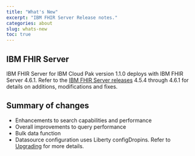 ```yaml
---
title: "What's New"
excerpt: "IBM FHIR Server Release notes."
categories: about
slug: whats-new
toc: true
---
```



## IBM FHIR Server

IBM FHIR Server for IBM Cloud Pak version 1.1.0 deploys with IBM FHIR Server 4.6.1. 
Refer to the [IBM FHIR Server releases](https://github.com/IBM/FHIR/releases) 4.5.4 through 4.6.1 for details on additions, modifications and fixes. 

## Summary of changes
*	Enhancements to search capabilities and performance
*	Overall improvements to query performance
*	Bulk data function 
*	Datasource configuration uses Liberty configDropins. Refer to [Upgrading](../../installing/upgrading) for more details.

